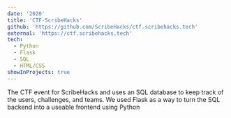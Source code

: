 ```yaml
---
date: '2020'
title: 'CTF-ScribeHacks'
github: 'https://github.com/ScribeHacks/ctf.scribehacks.tech'
external: 'https://ctf.scribehacks.tech'
tech:
  - Python
  - Flask
  - SQL
  - HTML/CSS
showInProjects: true
---
```


The CTF event for ScribeHacks and uses an SQL database to keep track of the users, challenges, and teams. We used Flask as a way to turn the SQL backend into a useable frontend using Python
